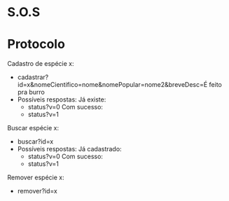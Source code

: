 S.O.S
=====

Protocolo
=====

Cadastro de espécie x: 
  - cadastrar?id=x&nomeCientifico=nome&nomePopular=nome2&breveDesc=É feito pra burro
  - Possíveis respostas:
    Já existe:
    - status?v=0
    Com sucesso:
    - status?v=1

Buscar espécie x:
  - buscar?id=x
  - Possíveis respostas:
    Já cadastrado:
    - status?v=0
    Com sucesso:
    - status?v=1

Remover espécie x:
  - remover?id=x

